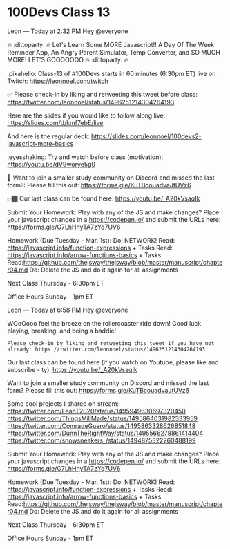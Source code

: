 # 100Devs Class 13

Leon — Today at 2:32 PM
Hey @everyone

🔥 :dittoparty: 🔥 Let's Learn Some MORE Javascript!!  A Day Of The Week Reminder App, An Angry Parent Simulator, Temp Converter, and SO MUCH MORE! LET'S GOOOOOOO 🔥 :dittoparty: 🔥

:pikahello:  Class-13 of #100Devs starts in 60 minutes (6:30pm ET) live on Twitch: https://leonnoel.com/twitch


✅ Please check-in by liking and retweeting this tweet before class: https://twitter.com/leonnoel/status/1496251214304264193


Here are the slides if you would like to follow along live: https://slides.com/d/kmf7ebE/live

And here is the regular deck: https://slides.com/leonnoel/100devs2-javascript-more-basics

:eyesshaking:  Try and watch before class (motivation): https://youtu.be/dV9worye5g0

🚨 Want to join a smaller study community on Discord and missed the last form?: Please fill this out: https://forms.gle/KuTBcouadvaJtUVz6

👉🏾 Our last class can be found here: https://youtu.be/_A20kVsaqIk

Submit Your Homework:
Play with any of the JS and make changes? Place your javascript changes in a https://codepen.io/ and submit the URLs here: https://forms.gle/G7LhHnyTA7zYq7UV6

Homework (Due Tuesday - Mar. 1st):
Do: NETWORK!
Read: https://javascript.info/function-expressions + Tasks
Read: https://javascript.info/arrow-functions-basics + Tasks
Read:https://github.com/thejsway/thejsway/blob/master/manuscript/chapter04.md
Do: Delete the JS and do it again for all assignments

Next Class Thursday - 6:30pm ET

Office Hours Sunday - 1pm ET 




Leon — Today at 6:58 PM
Hey @everyone 

WOoOooo feel the breeze on the rollercoaster ride down! Good luck playing, breaking, and being a baddie! 


    Please check-in by liking and retweeting this tweet if you have not already: https://twitter.com/leonnoel/status/1496251214304264193

 Our last class can be found here (if you watch on Youtube, please like and subscribe - ty): https://youtu.be/_A20kVsaqIk


 Want to join a smaller study community on Discord and missed the last form? Please fill this out: https://forms.gle/KuTBcouadvaJtUVz6

Some cool projects I shared on stream:
https://twitter.com/LeahT2020/status/1495949630697320450
https://twitter.com/ThingsMiliMade/status/1495864031982333959
https://twitter.com/ComradeGuero/status/1495863328626851848
https://twitter.com/DunnTheRightWay/status/1495566278861414404
https://twitter.com/snowsneakers_/status/1494875322260488199

Submit Your Homework:
Play with any of the JS and make changes? Place your javascript changes in a https://codepen.io/ and submit the URLs here: https://forms.gle/G7LhHnyTA7zYq7UV6

Homework (Due Tuesday - Mar. 1st):
Do: NETWORK!
Read: https://javascript.info/function-expressions + Tasks
Read: https://javascript.info/arrow-functions-basics + Tasks
Read:https://github.com/thejsway/thejsway/blob/master/manuscript/chapter04.md
Do: Delete the JS and do it again for all assignments

Next Class Thursday - 6:30pm ET

Office Hours Sunday - 1pm ET 